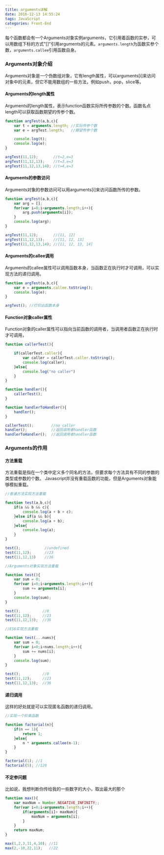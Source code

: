 ```yaml
---
title: arguments详解
date: 2016-12-13 14:55:24
tags: JavaScript
categories: Front-End
---
```


每个函数都会有一个Arguments对象实例arguments，它引用着函数的实参，可以用数组下标的方式"[]"引用arguments的元素。`arguments.length`为函数实参个数，`arguments.callee`引用函数自身。

<!--more-->
### Arguments对象介绍

Arguments对象是一个伪数组对象，它有length属性，可以arguments[i]来访问对象中的元素，但它不能用数组的一些方法，例如push，pop，slice等。

#### Arguments的length属性

Arguments的length属性，表示function函数实际所传参数的个数。函数名点length可以获取函数期望的传参个数。

```javascript
function argTest(a,b,c){
	var t = arguments.length; //实际传参个数
	var e = argTest.length;   //期望传参个数

	console.log(t);
	console.log(e);
}

argTest(11,12);       //t=2,e=3
argTest(11,12,13);    //t=3,e=3
argTest(11,12,13,14); //t=4,e=3
```


#### Arguments的参数访问

Arguments对象的参数访问可以用arguments[i]来访问函数所传的参数。

```javascript
function argTest(a,b,c){
	var arg = [];
	for(var i=0;i<arguments.length;i++){
		arg.push(arguments[i]);
	}
	console.log(arg);
}

argTest(11,12);       //[11, 12]
argTest(11,12,13);    //[11, 12, 13]
argTest(11,12,13,14); //[11, 12, 13, 14]
```

#### Arguments的callee调用

Arguments的callee属性可以调用函数本身，当函数正在执行时才可调用，可以实现方法的递归调用。

```javascript
function argTest(a,b,c){
	var e = arguments.callee.toString();
	console.log(e);
}

argTest(); //打印出函数本身
```

#### Function对象caller属性

Function对象的caller属性可以指向当前函数的调用者，当调用者函数正在执行时才可调用，

```javascript
function callerTest(){

	if(callerTest.caller){
		var caller = callerTest.caller.toString();
		console.log(caller);
	}else{
		console.log("no caller")
	}
}

function handler(){
	callerTest();
}

function handlerToHandler(){
	handler();
}

callerTest();        //no caller
handler();           //返回调用者handler函数
handlerToHandler();  //返回调用者handler函数
```

### Arguments的作用

#### 方法重载

方法重载是指在一个类中定义多个同名的方法，但要求每个方法具有不同的参数的类型或参数的个数。
Javascript并没有重载函数的功能，但是Arguments对象能够模拟重载。

```javascript
//普通方法实现方法重载

function test(a,b,c){
	if(a && b && c){
		console.log(a + b + c);
	}else if(a && b){
		console.log(a + b);
	}else{
		console.log(a);
	}
}

test();           //undefined
test(11,12);      //23
test(11,12,13)    //36
```

```javascript
//Arguments对象实现方法重载

function test(){
	var sum = 0;
	for(var i=0;i<arguments.length;i++){
		sum += arguments[i];
	}
	console.log(sum);
}

test();          //0
test(11,12);     //23
test(11,12,13);  //36
```

```javascript
//ES6实现方法重载

function test(...nums){
	var sum = 0;
	for(var i=0;i<nums.length;i++){
		sum += nums[i];
	}
	console.log(sum);
}

test();          //0
test(11,12);     //23
test(11,12,13);  //36
```

#### 递归调用

这样的好处就是可以实现匿名函数的递归调用。

```javascript
//实现一个阶乘函数

function factorial(n){
	if(n == 1){
		return 1;
	}else{
		n * arguments.callee(n-1);
	}
}

factorial(1); //1
factorial(5); //120
```

#### 不定参问题

比如说，我想判断你传给我的一些数字的大小，取出最大的那个

```javascript
function max(){
	var maxNum = Number.NEGATIVE_INFINITY;;
	for(var i=0;i<arguments.length;i++){
		if(arguments[i]> maxNum){
			maxNum = arguments[i];
		}
	}
	return maxNum;
}

max(1,2,3,11,4,10); //11
max(2,-10,22,11);   //22
```